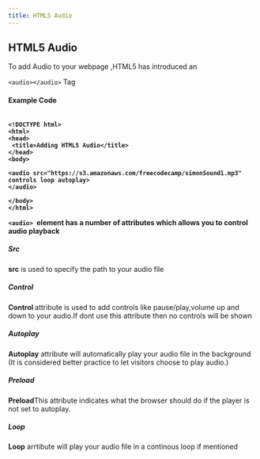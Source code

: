```yaml
---
title: HTML5 Audio
---
```

## HTML5 Audio

<p>To add Audio to your webpage ,HTML5 has introduced an 

`<audio></audio>` Tag <p>

<h4>Example Code <h4>

```

<!DOCTYPE html>
<html>
<head>
 <title>Adding HTML5 Audio</title>
</head>
<body>

<audio src="https://s3.amazonaws.com/freecodecamp/simonSound1.mp3" controls loop autoplay> 
</audio>
 
</body>
</html> 

```

<p>

`<audio>
 `element has a number of attributes which allows you to control audio playback<p>

<h5>Src</h5>
<p><b>src</b> is used to specify the path to your audio file </p>
<h5>Control</h5>
<p> <b>Control </b> attribute is used to add controls like pause/play,volume up and down to your audio.If dont use this attribute then no controls will be shown</p>
<h5>Autoplay</h5>
<p><b>Autoplay</b> attribute will automatically play your audio file in the background (It is
considered better practice to let
visitors choose to play audio.) </p>
<h5>Preload</h5>
<p><b>Preload</b>This attribute indicates what the
browser should do if the player is
not set to autoplay. </p>
<h5>Loop</h5>
<p><b>Loop</b> arrtibute will play your audio file in a continous loop if mentioned </p>


 

<!-- The article goes here, in GitHub-flavored Markdown. Feel free to add YouTube videos, images, and CodePen/JSBin embeds  -->



 </audio>



